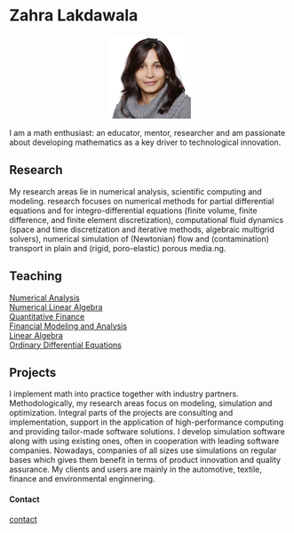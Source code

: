 # Zahra Lakdawala
<p align="center">
  <img src="/images/lakdawala_zahra.jpg?raw=true" alt="Sublime's custom image"/>
</p>



I am a math enthusiast: an educator, mentor, researcher and am passionate about developing mathematics as a key driver to technological innovation. 

## Research
My research areas lie in numerical analysis, scientific computing and modeling. research focuses on numerical methods for partial differential equations and for integro-differential equations (finite volume, finite difference, and finite element discretization), computational fluid dynamics (space and time discretization and iterative methods, algebraic multigrid solvers), numerical simulation of (Newtonian) flow and (contamination) transport in plain and (rigid, poro-elastic) porous media.ng.

## Teaching
[Numerical Analysis](/numerical_analysis.md)<br />
[Numerical Linear Algebra]()<br />
[Quantitative Finance]()<br />
[Financial Modeling and Analysis]()<br />
[Linear Algebra]()<br />
[Ordinary Differential Equations]()<br />


## Projects
I implement math into practice together with industry partners. Methodologically, my research areas focus on modeling, simulation and optimization. Integral parts of the projects are consulting and implementation, support in the application of high-performance computing and providing tailor-made software solutions. I develop simulation software along with using existing ones, often in cooperation with leading software companies. Nowadays, companies of all sizes use simulations on regular bases which gives them benefit in terms of product innovation and quality assurance. My clients and users are mainly in the automotive, textile, finance and environmental enginnering.

#### Contact

[contact](zahralakda@gmail.com)
